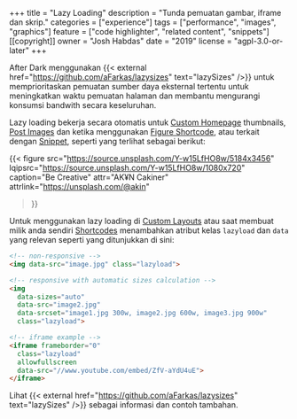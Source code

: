 +++
title = "Lazy Loading"
description = "Tunda pemuatan gambar, iframe dan skrip."
categories = ["experience"]
tags = ["performance", "images", "graphics"]
feature = ["code highlighter", "related content", "snippets"]
[[copyright]]
  owner = "Josh Habdas"
  date = "2019"
  license = "agpl-3.0-or-later"
+++

After Dark menggunakan {{< external href="https://github.com/aFarkas/lazysizes" text="lazySizes" />}} untuk memprioritaskan pemuatan sumber daya eksternal tertentu untuk meningkatkan waktu pemuatan halaman dan membantu mengurangi konsumsi bandwith secara keseluruhan.

Lazy loading bekerja secara otomatis untuk [Custom Homepage](../custom-homepage) thumbnails, [Post Images](../post-images) dan ketika menggunakan [Figure Shortcode](/shortcode/figure), atau terkait dengan [Snippet](../snippets), seperti yang terlihat sebagai berikut:

{{< figure
  src="https://source.unsplash.com/Y-w15LfHO8w/5184x3456"
  lqipsrc="https://source.unsplash.com/Y-w15LfHO8w/1080x720"
  caption="Be Creative"
  attr="AK¥N Cakiner"
  attrlink="https://unsplash.com/@akin"
>}}

Untuk menggunakan lazy loading di [Custom Layouts](../custom-layouts) atau saat membuat milik anda sendiri [Shortcodes](/shortcode) menambahkan atribut kelas `lazyload` dan `data` yang relevan seperti yang ditunjukkan di sini:

```html
<!-- non-responsive -->
<img data-src="image.jpg" class="lazyload">
```

```html
<!-- responsive with automatic sizes calculation -->
<img
  data-sizes="auto"
  data-src="image2.jpg"
  data-srcset="image1.jpg 300w, image2.jpg 600w, image3.jpg 900w"
  class="lazyload">
```

```html
<!-- iframe example -->
<iframe frameborder="0"
  class="lazyload"
  allowfullscreen
  data-src="//www.youtube.com/embed/ZfV-aYdU4uE">
</iframe>
```

Lihat {{< external href="https://github.com/aFarkas/lazysizes" text="lazySizes" />}} sebagai informasi dan contoh tambahan.
